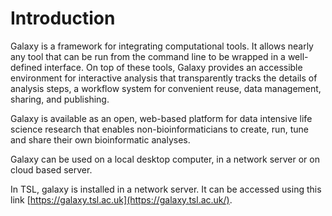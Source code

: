 # Introduction

Galaxy is a framework for integrating computational tools. It allows nearly any tool that can be run from the command line to be wrapped in a well-defined interface. On top of these tools, Galaxy provides an accessible environment for interactive analysis that transparently tracks the details of analysis steps, a workflow system for convenient reuse, data management, sharing, and publishing.

Galaxy is available as an open, web-based platform for data intensive life science research that enables non-bioinformaticians to create, run, tune and share their own bioinformatic analyses.

Galaxy can be used on a local desktop computer, in a network server or on cloud based server.

In TSL, galaxy is installed in a network server. It can be accessed using this link [https://galaxy.tsl.ac.uk](https://galaxy.tsl.ac.uk/).



